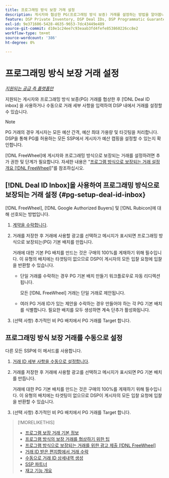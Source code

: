 ```yaml
---
title: 프로그래밍 방식 보장 거래 설정
description: 게시자와 협상한 PG(프로그래밍 방식 보증) 거래를 설정하는 방법을 알아봅니다.
feature: DSP Private Inventory, DSP Deal IDs, DSP Programmatic Guaranteed Deals
exl-id: 9e371606-5428-4635-9653-7dc43449e489
source-git-commit: d10e1c24ee7c93eaab3fd4fefe853860226cc8e2
workflow-type: tm+mt
source-wordcount: '386'
ht-degree: 0%

---
```


# 프로그래밍 방식 보장 거래 설정

*[지원되는 공급 측 플랫폼만](programmatic-guaranteed-about.md)*

지원되는 게시자와 프로그래밍 방식 보증(PG) 거래를 협상한 후 [!DNL Deal ID inbox] 을 사용하거나 수동으로 거래 세부 사항을 입력하여 DSP 내에서 거래를 설정할 수 있습니다.

>[!NOTE]
>
> PG 거래의 경우 게시자는 모든 예산 간격, 예산 최대 가용량 및 타깃팅을 처리합니다. DSP을 통해 PG를 허용하는 모든 SSP에서 게시자가 예산 캡핑을 설정할 수 있는지 확인합니다.
>
> [!DNL FreeWheel]에 게시자와 프로그래밍 방식으로 보장되는 거래를 설정하려면 추가 권한 및 단계가 필요합니다. 자세한 내용은 &quot;[프로그램 방식으로 보장되는 거래 설정 개요 [!DNL FreeWheel]](freewheel-overview.md)&quot;를 참조하십시오.

## [!DNL Deal ID Inbox]을 사용하여 프로그래밍 방식으로 보장되는 거래 설정 {#pg-setup-deal-id-inbox}

[!DNL FreeWheel], [!DNL Google Authorized Buyers] 및 [!DNL Rubicon]에 대해 선호되는 방법입니다.

1. [계약을 수락합니다](deal-id-inbox-accept.md).

1. 거래를 저장한 후 거래에 사용할 광고를 선택하고 메시지가 표시되면 프로그래밍 방식으로 보장되는(PG) 기본 배치를 만듭니다.

   거래에 대한 기본 PG 배치를 만드는 것은 구매의 100%를 게재하기 위해 필수입니다. 이 유형의 배치에는 타겟팅이 없으므로 DSP이 게시자의 모든 입찰 요청에 입찰을 반환할 수 있습니다.

   * 단일 거래를 수락하는 경우 PG 기본 배치 만들기 워크플로우로 자동 리디렉션됩니다.

      모든 [!DNL FreeWheel] 거래는 단일 거래로 제안됩니다.

   * 여러 PG 거래 ID가 있는 제안을 수락하는 경우 만들어야 하는 각 PG 기본 배치를 식별합니다. 필요한 배치를 모두 생성하면 계속 단추가 활성화됩니다.

1. (선택 사항) 추가적인 비 PG 배치에서 PG 거래를 Target 합니다.

## 프로그래밍 방식 보장 거래를 수동으로 설정

다른 모든 SSP에 이 메서드를 사용합니다.

1. [거래 ID 세부 사항을 수동으로 설정합니다](deal-id-create.md).

1. 거래를 저장한 후 거래에 사용할 광고를 선택하고 메시지가 표시되면 PG 기본 배치를 만듭니다.

   거래에 대한 PG 기본 배치를 만드는 것은 구매의 100%를 게재하기 위해 필수입니다. 이 유형의 배치에는 타겟팅이 없으므로 DSP이 게시자의 모든 입찰 요청에 입찰을 반환할 수 있습니다.

1. (선택 사항) 추가적인 비 PG 배치에서 PG 거래를 Target 합니다.

>[!MORELIKETHIS]
>
>* [프로그램 보장 거래 기본 정보](programmatic-guaranteed-about.md)
>* [프로그램 방식의 보장 거래를 협상하기 위한 팁](/help/dsp/inventory/programmatic-guaranteed-tips.md)
>* [프로그램 방식으로 보장되는 거래를 위한 광고 제출 [!DNL FreeWheel]](freewheel-submit.md)
>* [거래 ID 받은 편지함에서 거래 수락](deal-id-inbox-accept.md)
>* [수동으로 거래 ID 상세내역 생성](deal-id-create.md)
>* [SSP 파트너](ssp-partners.md)
>* [재고 기능 개요](inventory-overview.md)

